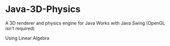 # Java-3D-Physics
A 3D renderer and physics engine for Java
Works with Java Swing (OpenGL isn't required)

Using Linear Algebra
